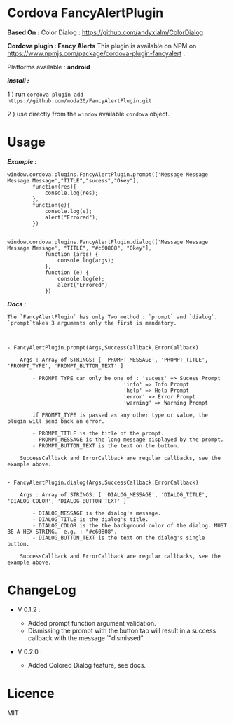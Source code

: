 # Cordova FancyAlertPlugin

**Based On :** 
Color Dialog : https://github.com/andyxialm/ColorDialog


**Cordova plugin : Fancy Alerts** 
This plugin is available on NPM on https://www.npmjs.com/package/cordova-plugin-fancyalert .

Platforms available : **android**


***install :***

1 ) run `cordova plugin add https://github.com/moda20/FancyAlertPlugin.git`

2 ) use directly from the `window` available `cordova` object.

# Usage

***Example :***

```
window.cordova.plugins.FancyAlertPlugin.prompt(['Message Message Message Message',"TITLE","sucess","Okey"],
        function(res){
            console.log(res);
        },
        function(e){
            console.log(e);
            alert("Errored");
        })
        
        
window.cordova.plugins.FancyAlertPlugin.dialog(['Message Message Message Message', "TITLE", "#c60808", "Okey"],
            function (args) {
                console.log(args);
            },
            function (e) {
                console.log(e);
                alert("Errored")
            })
```
***Docs :***
```
The `FancyAlertPlugin` has only Two method : `prompt` and `dialog`. `prompt`takes 3 arguments only the first is mandatory.



- FancyAlertPlugin.prompt(Args,SuccessCallback,ErrorCallback)

    Args : Array of STRINGS: [ 'PROMPT_MESSAGE', 'PROMPT_TITLE', 'PROMPT_TYPE', 'PROMPT_BUTTON_TEXT' ]

        - PROMPT_TYPE can only be one of : 'sucess' => Sucess Prompt
                                     'info' => Info Prompt
                                     'help' => Help Prompt
                                     'error' => Error Prompt
                                     'warning' => Warning Prompt
                                     
        if PROMPT_TYPE is passed as any other type or value, the plugin will send back an error.
        
        - PROMPT_TITLE is the title of the prompt.
        - PROMPT_MESSAGE is the long message displayed by the prompt.
        - PROMPT_BUTTON_TEXT is the text on the button.
    
    SuccessCallback and ErrorCallback are regular callbacks, see the example above.
    

- FancyAlertPlugin.dialog(Args,SuccessCallback,ErrorCallback)

    Args : Array of STRINGS: [ 'DIALOG_MESSAGE', 'DIALOG_TITLE', 'DIALOG_COLOR', 'DIALOG_BUTTON_TEXT' ]
    
        - DIALOG_MESSAGE is the dialog's message.
        - DIALOG_TITLE is the dialog's title.
        - DIALOG_COLOR is the the background color of the dialog. MUST BE A HEX STRING.  e.g. : "#c60808".
        - DIALOG_BUTTON_TEXT is the text on the dialog's single button.
    
    SuccessCallback and ErrorCallback are regular callbacks, see the example above.
```

# ChangeLog

- V 0.1.2 : 
    - Added prompt function argument validation.
    - Dismissing the prompt with the button tap will result in a success callback with the message `"dismissed"


- V 0.2.0 : 
    - Added Colored Dialog feature, see docs.

              
     
    
# Licence 

MIT
